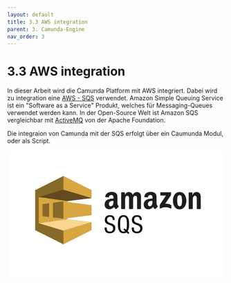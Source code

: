 ```yaml
---
layout: default
title: 3.3 AWS integration
parent: 3. Camunda-Engine
nav_order: 3
---
```


# 3.3 AWS integration

In dieser Arbeit wird die Camunda Platform mit AWS integriert. Dabei wird zu integration eine [AWS - SQS](https://aws.amazon.com/sqs/) verwendet. Amazon Simple Queuing Service ist ein "Software as a Service" Produkt, welches für Messaging-Queues verwendet werden kann. In der Open-Source Welt ist Amazon SQS vergleichbar mit [ActiveMQ](https://activemq.apache.org/) von der Apache Foundation.

Die integraion von Camunda mit der SQS erfolgt über ein Caumunda Modul, oder als Script.

![aws-sqs-logo](../../resources/images/2023_aws_sqs.png)
